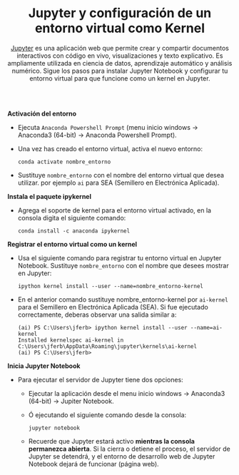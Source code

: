 <div  align="center">

# Jupyter y configuración de un entorno virtual como Kernel
[Jupyter](https://jupyter.org/) es una aplicación web que permite crear y compartir documentos interactivos con código en vivo, visualizaciones y texto explicativo. Es ampliamente utilizada en ciencia de datos, aprendizaje automático y análisis numérico. Sigue los pasos para instalar Jupyter Notebook y configurar tu entorno virtual para que funcione como un kernel en Jupyter.

</div>

<br/><br/>

**Activación del entorno**

- Ejecuta `Anaconda Powershell Prompt` (menu inicio windows &rarr;  Anaconda3 (64-bit) &rarr; Anaconda Powershell Prompt).

- Una vez has creado el entorno virtual, activa el nuevo entorno:

    ```console
   conda activate nombre_entorno
   ```

- Sustituye `nombre_entorno` con el nombre del entorno virtual que desea utilizar. por ejemplo `ai` para SEA (Semillero en Electrónica Aplicada).
  
**Instala el paquete ipykernel**

- Agrega el soporte de kernel para el entorno virtual activado, en la consola digita el siguiente comando:

  ```console
  conda install -c anaconda ipykernel
  ```
  
**Registrar el entorno virtual como un kernel**

- Usa el siguiente comando para registrar tu entorno virtual en Jupyter Notebook. Sustituye `nombre_entorno` con el nombre que desees mostrar en Jupyter:

    ```console
    ipython kernel install --user --name=nombre_entorno-kernel
    ```

- En el anterior comando sustituye nombre_entorno-kernel por `ai-kernel` para el Semillero en Electrónica Aplicada (SEA). Si fue ejecutado correctamente, deberas observar una salida similar a:

    ```console
    (ai) PS C:\Users\jferb> ipython kernel install --user --name=ai-kernel
    Installed kernelspec ai-kernel in C:\Users\jferb\AppData\Roaming\jupyter\kernels\ai-kernel
    (ai) PS C:\Users\jferb>
    ```

**Inicia Jupyter Notebook**

- Para ejecutar el servidor de Jupyter tiene dos opciones:
    
    - Ejecutar la aplicación desde el menu inicio windows &rarr;  Anaconda3 (64-bit) &rarr; Jupiter Notebook.
    
    - Ó ejecutando el siguiente comando desde la consola:

       ```console
       jupyter notebook
       ```

    - Recuerde que Jupyter estará activo **mientras la consola permanezca abierta**. Si la cierra o detiene el proceso, el servidor de Jupyter se detendrá, y el entorno de desarrollo web de Jupyter Notebook dejará de funcionar (página web).
